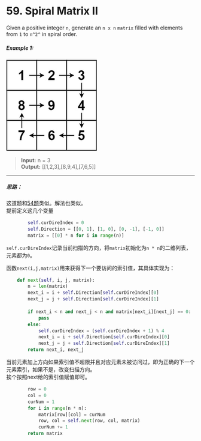 # 59. Spiral Matrix II

Given a positive integer `n`, generate an `n x n` `matrix` filled with elements from `1` to `n^2^` in spiral order.

##### **Example 1:**
![例1](./source/Example1.png)  
> **Input:** n = 3  
> **Output:** [[1,2,3],[8,9,4],[7,6,5]]

---

##### 思路：
这道题和[54题](../54-SpiralMatrix/solution_ideas.md)类似。解法也类似。  
提前定义这几个变量  

```python
        self.curDireIndex = 0
        self.Direction = [[0, 1], [1, 0], [0, -1], [-1, 0]]
        matrix = [[0] * n for i in range(n)]
```

`self.curDireIndex`记录当前扫描的方向，将`matrix`初始化为`n * n`的二维列表，元素都为`0`。

函数`next(i,j,matrix)`用来获得下一个要访问的索引值，其具体实现为：  

```python
    def next(self, i, j, matrix):
        n = len(matrix)
        next_i = i + self.Direction[self.curDireIndex][0]
        next_j = j + self.Direction[self.curDireIndex][1]

        if next_i < n and next_j < n and matrix[next_i][next_j] == 0:
            pass
        else:
            self.curDireIndex = (self.curDireIndex + 1) % 4
            next_i = i + self.Direction[self.curDireIndex][0]
            next_j = j + self.Direction[self.curDireIndex][1]
        return next_i, next_j
```

当前元素加上方向如果索引值不超限并且对应元素未被访问过，即为正确的下一个元素索引，如果不是，改变扫描方向。  
挨个按照next给的索引值赋值即可。

```python
        row = 0
        col = 0
        curNum = 1
        for i in range(n * n):
            matrix[row][col] = curNum
            row, col = self.next(row, col, matrix)
            curNum += 1
        return matrix
```
